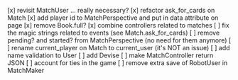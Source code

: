 [x] revisit MatchUser ... really necessary?
[x] refactor ask_for_cards on Match
[x] add player id to MatchPerspective and put in data attribute on page
[x] remove Book.full?
[x] combine controllers related to matches
[ ] fix the magic strings related to events (see Match.ask_for_cards)
[ ] remove pending? and started? from MatchPerspective (no need for them anymore)
[ ] rename current_player on Match to current_user (it's NOT an issue)
[ ] add name validation to User
[ ] add Devise
[ ] make MatchController return JSON
[ ] account for ties in the game
[ ] remove extra save of RobotUser in MatchMaker
